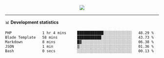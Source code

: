 <h3 align="center">
  <a href="https://github.com/hwalker928">
      <img src="https://github-profile-trophy.vercel.app/?username=hwalker928&no-bg=true&no-frame=true">
  </a>
</h3>


<hr>

📊 **Development statistics**

<!--START_SECTION:waka-->

```txt
PHP              1 hr 4 mins     ████████████░░░░░░░░░░░░░   48.29 %
Blade Template   58 mins         ███████████░░░░░░░░░░░░░░   43.73 %
Markdown         8 mins          █▓░░░░░░░░░░░░░░░░░░░░░░░   06.38 %
JSON             1 min           ▒░░░░░░░░░░░░░░░░░░░░░░░░   01.36 %
Bash             0 secs          ░░░░░░░░░░░░░░░░░░░░░░░░░   00.13 %
```

<!--END_SECTION:waka-->
